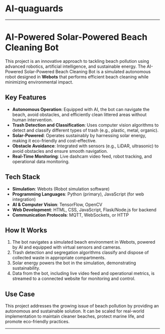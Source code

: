 # AI-quaguards

---

# **AI-Powered Solar-Powered Beach Cleaning Bot**

This project is an innovative approach to tackling beach pollution using advanced robotics, artificial intelligence, and sustainable energy. The AI-Powered Solar-Powered Beach Cleaning Bot is a simulated autonomous robot designed in **Webots** that performs efficient beach cleaning while minimizing environmental impact.

## **Key Features**
- **Autonomous Operation**: Equipped with AI, the bot can navigate the beach, avoid obstacles, and efficiently clean littered areas without human intervention.
- **Trash Detection and Classification**: Uses computer vision algorithms to detect and classify different types of trash (e.g., plastic, metal, organic).
- **Solar-Powered**: Operates sustainably by harnessing solar energy, making it eco-friendly and cost-effective.
- **Obstacle Avoidance**: Integrated with sensors (e.g., LiDAR, ultrasonic) to avoid obstacles and ensure smooth navigation.
- **Real-Time Monitoring**: Live dashcam video feed,  robot tracking, and operational data monitoring.

## **Tech Stack**
- **Simulation**: Webots (Robot simulation software)
- **Programming Languages**: Python (primary), JavaScript (for web integration)
- **AI & Computer Vision**: TensorFlow, OpenCV
- **Web Development**: HTML, CSS, JavaScript, Flask/Node.js for backend
- **Communication Protocols**: MQTT, WebSockets, or HTTP

## **How It Works**
1. The bot navigates a simulated beach environment in Webots, powered by AI and equipped with virtual sensors and cameras.
2. Trash detection and segregation algorithms classify and dispose of collected waste in appropriate compartments.
3. Solar energy powers the bot in the simulation, demonstrating sustainability.
4. Data from the bot, including live video feed and operational metrics, is streamed to a connected website for monitoring and control.

## **Use Case**
This project addresses the growing issue of beach pollution by providing an autonomous and sustainable solution. It can be scaled for real-world implementation to maintain cleaner beaches, protect marine life, and promote eco-friendly practices.

---
